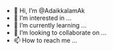 - 👋 Hi, I’m @AdaikkalamAk
- 👀 I’m interested in ...
- 🌱 I’m currently learning ...
- 💞️ I’m looking to collaborate on ...
- 📫 How to reach me ...

<!---
AdaikkalamAk/AdaikkalamAk is a ✨ special ✨ repository because its `README.md` (this file) appears on your GitHub profile.
You can click the Preview link to take a look at your changes.
--->
